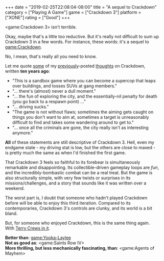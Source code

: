+++
date = "2019-02-25T22:08:04-08:00"
title = "A sequel to Crackdown"
category = ["Playing A Game"]
game = ["Crackdown 3"]
platform = ["XONE"]
rating = ["Good"]
+++

<game:Crackdown 3> isn't terrible.

Okay, maybe that's a little too reductive.  But it's really not difficult to sum up Crackdown 3 in a few words.  For instance, these words: it's a sequel to <game:Crackdown>.

No, I mean, that's really all you need to know.

Let me quote [some]($SiteBaseURL$2009/04/17/crackdown-6/) of my [previously]($SiteBaseURL$2009/04/28/crackdown-7/)-posted [thoughts]($SiteBaseURL$2009/04/28/crackdown-8/) on Crackdown, written <b>ten years ago</b>:

* "This is a sandbox game where you can become a supercop that leaps over buildings, and tosses SUVs at gang members."
* "... there's (almost) never a dull moment."
* "... the fun of exploring the city, and the essentially-nil penalty for death (you go back to a respawn point) ..."
* "... driving sucks."
* "The game is not without flaws; sometimes the aiming gets caught on things you don't want to aim at, sometimes a target is unreasonably difficult to find and takes some wandering around to get to."
* "... once all the criminals are gone, the city really isn't as interesting anymore."

<b>All</b> of these statements are still descriptive of Crackdown 3.  Hell, even my endgame state - my driving stat is low, but the others are close to maxed - is pretty much the same as when I'd finished the first game.

That Crackdown 3 feels so faithful to its forebear is simultaneously remarkable and disappointing.  Its collectible-driven gameplay loops are <i>fun</i>, and the incredibly-bombastic combat can be a real treat.  But the game is also structurally simple, with very few twists or surprises in its missions/challenges, and a story that sounds like it was written over a weekend.

The worst part is, I doubt that someone who hadn't played Crackdown before will be able to enjoy this third iteration.  Compared to its contemporaries, Crackdown 3's controls are clunky, and its world is a bit bland.

But, for someone who enjoyed Crackdown, this is the same thing again.  With <a href="https://www.youtube.com/watch?v=uBlhhvJ--ko">Terry Crews in it</a>.

<b>Better than</b>: <game:Yooka-Laylee>  
<b>Not as good as</b>: <game:Saints Row IV>  
<b>More thrilling, but less mechanically fascinating, than</b>: <game:Agents of Mayhem>
